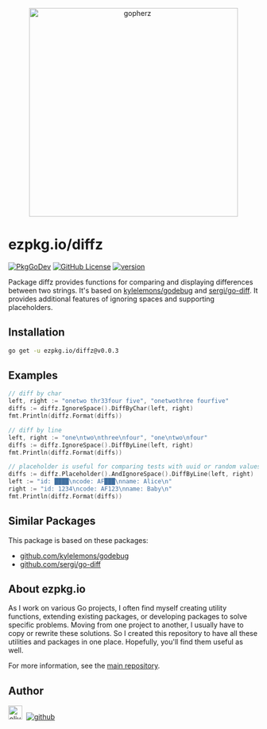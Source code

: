<p align="center">
<a href="https://ezpkg.io">
<img alt="gopherz" src="https://ezpkg.io/_/gopherz.png" style="width:420px">
</a>
</p>

# ezpkg.io/diffz

[![PkgGoDev](https://pkg.go.dev/badge/github.com/ezpkg/diffz)](https://pkg.go.dev/ezpkg.io/diffz)
[![GitHub License](https://img.shields.io/github/license/ezpkg/diffz)](https://github.com/ezpkg/diffz/tree/main/LICENSE)
[![version](https://img.shields.io/github/v/tag/ezpkg/diffz?label=version)](https://github.com/ezpkg/diffz/tags)

Package diffz provides functions for comparing and displaying differences between two strings. It's based on [kylelemons/godebug](https://github.com/kylelemons/godebug) and [sergi/go-diff](https://github.com/sergi/go-diff). It provides additional features of ignoring spaces and supporting placeholders.

## Installation

```sh
go get -u ezpkg.io/diffz@v0.0.3
```

## Examples

```go
// diff by char
left, right := "onetwo thr33four five", "onetwothree fourfive"
diffs := diffz.IgnoreSpace().DiffByChar(left, right)
fmt.Println(diffz.Format(diffs))

// diff by line
left, right := "one\ntwo\nthree\nfour", "one\ntwo\nfour"
diffs := diffz.IgnoreSpace().DiffByLine(left, right)
fmt.Println(diffz.Format(diffs))

// placeholder is useful for comparing tests with uuid or random values
diffs := diffz.Placeholder().AndIgnoreSpace().DiffByLine(left, right)
left := "id: ████\ncode: AF███\nname: Alice\n"
right := "id: 1234\ncode: AF123\nname: Baby\n"
fmt.Println(diffz.Format(diffs))
```

## Similar Packages

This package is based on these packages:

- [github.com/kylelemons/godebug](https://github.com/kylelemons/godebug)
- [github.com/sergi/go-diff](https://github.com/sergi/go-diff)

## About ezpkg.io

As I work on various Go projects, I often find myself creating utility functions, extending existing packages, or developing packages to solve specific problems. Moving from one project to another, I usually have to copy or rewrite these solutions. So I created this repository to have all these utilities and packages in one place. Hopefully, you'll find them useful as well.

For more information, see the [main repository](https://github.com/ezpkg/ezpkg).

## Author

<a href="https://olivernguyen.io"><img alt="olivernguyen.io" src="https://olivernguyen.io/_/badge.png" height="28px"></a>&nbsp;&nbsp;[![github](https://img.shields.io/badge/GitHub-100000?style=for-the-badge&logo=github&logoColor=white)](https://github.com/iOliverNguyen)
